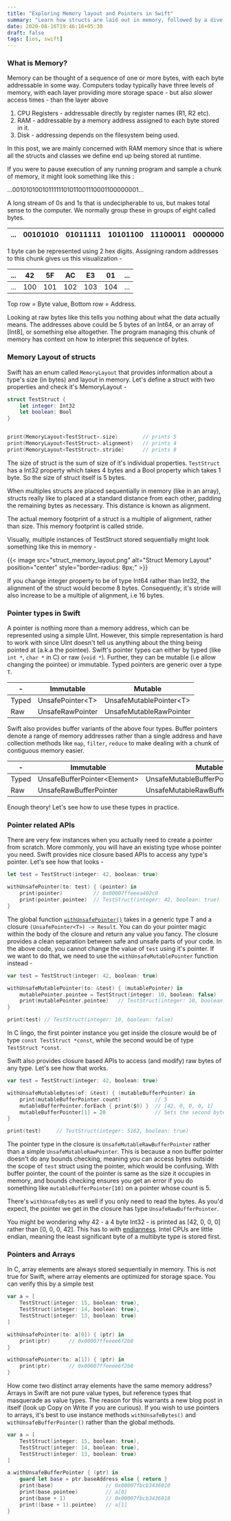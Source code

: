 ```yaml
---
title: "Exploring Memory layout and Pointers in Swift"
summary: "Learn how structs are laid out in memory, followed by a dive into the world of pointers in Swift."
date: 2020-08-16T19:46:16+05:30
draft: false
tags: [ios, swift]
---
```


### What is Memory?
Memory can be thought of a sequence of one or more bytes, with each byte addressable in some way. Computers today typically have three levels of memory, with each layer providing more storage space - but also slower access times - than the layer above

1. CPU Registers - addressable directly by register names (R1, R2 etc).
2. RAM - addressable by a memory address assigned to each byte stored in it.
3. Disk - addressing depends on the filesystem being used.

In this post, we are mainly concerned with RAM memory since that is where all the structs and classes we define end up being stored at runtime.

If you were to pause execution of any running program and sample a chunk of memory, it might look something like this :

...0010101001011111101011001110001100000001...

A long stream of 0s and 1s that is undecipherable to us, but makes total sense to the computer. We normally group these in groups of eight called bytes.

...|00101010|01011111|10101100|11100011|00000001|...
---|---|---|---|---|---|---

1 byte can be represented using 2 hex digits. Assigning random addresses to this chunk gives us this visualization -

...|**42**|**5F**|**AC**|**E3**|**01**|...
---|---|---|---|---|---|---
...|100|101|102|103|104|...

Top row = Byte value, Bottom row = Address.

Looking at raw bytes like this tells you nothing about what the data actually means. The addresses above could be 5 bytes of an Int64, or an array of [Int8], or something else altogether. The program managing this chunk of memory has context on how to interpret this sequence of bytes.

### Memory Layout of structs
Swift has an enum called `MemoryLayout` that provides information about a type's size (in bytes) and layout in memory. Let's define a struct with two properties and  check it's MemoryLayout -

```swift
struct TestStruct {
    let integer: Int32
    let boolean: Bool
}


print(MemoryLayout<TestStruct>.size)        // prints 5
print(MemoryLayout<TestStruct>.alignment)   // prints 4
print(MemoryLayout<TestStruct>.stride)      // prints 8
```

The size of struct is the sum of size of it's individual properties. `TestStruct` has a Int32 property which takes 4 bytes and a Bool property which takes 1 byte. So the size of struct itself is 5 bytes.

When multiples structs are placed sequentially in memory (like in an array), structs really like to placed at a standard distance from each other, padding the remaining bytes as necessary. This distance is known as alignment.

The actual memory footprint of a struct is a multiple of alignment, rather than size. This memory footprint is called stride.

Visually, multiple instances of TestStruct stored sequentially might look something like this in memory -

{{< image src="struct_memory_layout.png" alt="Struct Memory Layout" position="center" style="border-radius: 8px;" >}}

If you change integer property to be of type Int64 rather than Int32, the alignment of the struct would become 8 bytes. Consequently, it's stride will also increase to be a multiple of alignment, i.e 16 bytes.

### Pointer types in Swift
A pointer is nothing more than a memory address, which can be represented using a simple UInt. However, this simple representation is hard to work with since UInt doesn't tell us anything about the thing being pointed at (a.k.a the pointee). Swift's pointer types can either by typed (like `int *`, `char *` in C) or raw (`void *`). Further, they can be mutable (i.e allow changing the pointee) or immutable. Typed pointers are generic over a type `T`.


-|Immutable|Mutable
-|-|-
Typed|UnsafePointer\<T\>|UnsafeMutablePointer\<T\>
Raw|UnsafeRawPointer|UnsafeMutableRawPointer

Swift also provides buffer variants of the above four types. Buffer pointers denote a range of memory addresses rather than a single address and have collection methods like `map`, `filter`, `reduce` to make dealing with a chunk of contiguous memory easier.

-|Immutable|Mutable
-|-|-
Typed|UnsafeBufferPointer\<Element\>|UnsafeMutableBufferPointer\<Element\>
Raw|UnsafeRawBufferPointer|UnsafeMutableRawBufferPointer

Enough theory! Let's see how to use these types in practice.

### Pointer related APIs
There are very few instances when you actually need to create a pointer from scratch. More commonly, you will have an existing type whose pointer you need. Swift provides nice closure based APIs to access any type's pointer. Let's see how that looks -

```swift
let test = TestStruct(integer: 42, boolean: true)

withUnsafePointer(to: test) { (pointer) in
    print(pointer)          // 0x00007ffeeea402c0
    print(pointer.pointee)  // TestStruct(integer: 42, boolean: true)
}
```
The global function [`withUnsafePointer()`](https://github.com/apple/swift/blob/8573c99117ea17019ce03401c520e1f8f8975f0f/stdlib/public/core/LifetimeManager.swift#L106) takes in a generic type T and a closure `(UnsafePointer<T>) -> Result`. You can do your pointer magic within the body of the closure and return any value you fancy. The closure provides a clean separation between safe and unsafe parts of your code. In the above code, you cannot change the value of `test` using it's pointer. If we want to do that, we need to use the `withUnsafeMutablePointer` function instead -

```swift
var test = TestStruct(integer: 42, boolean: true)

withUnsafeMutablePointer(to: &test) { (mutablePointer) in
    mutablePointer.pointee = TestStruct(integer: 10, boolean: false)
    print(mutablePointer.pointee)   // TestStruct(integer: 10, boolean: false)
}

print(test) // TestStruct(integer: 10, boolean: false)
```

In C lingo, the first pointer instance you get inside the closure would be of type `const TestStruct *const`, while the second would be of type `TestStruct *const`.

Swift also provides closure based APIs to access (and modify) raw bytes of any type. Let's see how that works.

```swift
var test = TestStruct(integer: 42, boolean: true)

withUnsafeMutableBytes(of: &test) { (mutableBufferPointer) in
    print(mutableBufferPointer.count)           // 5
    mutableBufferPointer.forEach { print($0) }  // [42, 0, 0, 0, 1]
    mutableBufferPointer[1] = 20                // Sets the second byte of integer property in test to 20
}

print(test)     // TestStruct(integer: 5162, boolean: true)
```

The pointer type in the closure is `UnsafeMutableRawBufferPointer` rather than a simple `UnsafeMutableRawPointer`. This is because a non buffer pointer doesn't do any bounds checking, meaning you can access bytes outside the scope of `test` struct using the pointer, which would be confusing. With buffer pointer, the count of the pointer is same as the size it occupies in memory, and bounds checking ensures you get an error if you do something like `mutableBufferPointer[10]` on a pointer whose count is 5.

There's `withUnsafeBytes` as well if you only need to read the bytes. As you'd expect, the pointer we get in the closure has type `UnsafeRawBufferPointer`.

You might be wondering why 42 - a 4 byte Int32 - is printed as [42, 0, 0, 0] rather than [0, 0, 0, 42]. This has to with [endianness](https://chortle.ccsu.edu/AssemblyTutorial/Chapter-15/ass15_3.html). Intel CPUs are little endian, meaning the least significant byte of a multibyte type is stored first.

### Pointers and Arrays
In C, array elements are always stored sequentially in memory. This is not true for Swift, where array elements are optimized for storage space. You can verify this by a simple test

```swift
var a = [
    TestStruct(integer: 15, boolean: true),
    TestStruct(integer: 14, boolean: true),
    TestStruct(integer: 13, boolean: true)
]

withUnsafePointer(to: a[0]) { (ptr) in
    print(ptr)      // 0x00007ffeeee6f2b8
}

withUnsafePointer(to: a[1]) { (ptr) in
    print(ptr)      // 0x00007ffeeee6f2b8
}
```

How come two distinct array elements have the same memory address? Arrays in Swift are not pure value types, but reference types that masquerade as value types. The reason for this warrants a new blog post in itself (look up Copy on Write if you are curious). If you wish to use pointers to arrays, it's best to use instance methods `withUnsafeBytes()` and `withUnsafeBufferPointer()` rather than the global methods.

```swift
var a = [
    TestStruct(integer: 15, boolean: true),
    TestStruct(integer: 14, boolean: true),
    TestStruct(integer: 13, boolean: true)
]

a.withUnsafeBufferPointer { (ptr) in
    guard let base = ptr.baseAddress else { return }
    print(base)                 // 0x00007fbcb3436010
    print(base.pointee)         // a[0]
    print(base + 1)             // 0x00007fbcb3436018
    print((base + 1).pointee)   // a[1]
}
```